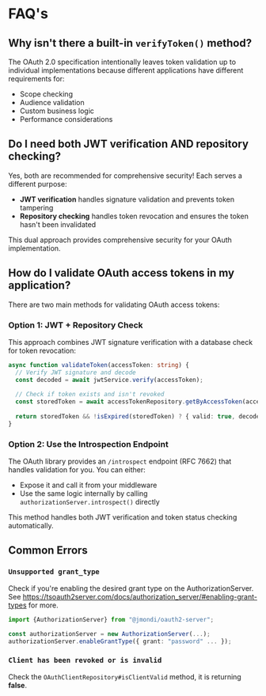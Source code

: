 # FAQ's

## Why isn't there a built-in `verifyToken()` method?

The OAuth 2.0 specification intentionally leaves token validation up to individual implementations because different applications have different requirements for:

- Scope checking
- Audience validation
- Custom business logic
- Performance considerations

## Do I need both JWT verification AND repository checking?

Yes, both are recommended for comprehensive security! Each serves a different purpose:

- **JWT verification** handles signature validation and prevents token tampering
- **Repository checking** handles token revocation and ensures the token hasn't been invalidated

This dual approach provides comprehensive security for your OAuth implementation.

## How do I validate OAuth access tokens in my application?

There are two main methods for validating OAuth access tokens:

### Option 1: JWT + Repository Check

This approach combines JWT signature verification with a database check for token revocation:

```typescript
async function validateToken(accessToken: string) {
  // Verify JWT signature and decode
  const decoded = await jwtService.verify(accessToken);
  
  // Check if token exists and isn't revoked
  const storedToken = await accessTokenRepository.getByAccessToken(accessToken);
  
  return storedToken && !isExpired(storedToken) ? { valid: true, decoded, storedToken } : { valid: false };
}
```

### Option 2: Use the Introspection Endpoint

The OAuth library provides an `/introspect` endpoint (RFC 7662) that handles validation for you. You can either:

- Expose it and call it from your middleware
- Use the same logic internally by calling `authorizationServer.introspect()` directly

This method handles both JWT verification and token status checking automatically.

## Common Errors

### `Unsupported grant_type`

Check if you're enabling the desired grant type on the AuthorizationServer. See https://tsoauth2server.com/docs/authorization_server/#enabling-grant-types for more.

```typescript
import {AuthorizationServer} from "@jmondi/oauth2-server";

const authorizationServer = new AuthorizationServer(...);
authorizationServer.enableGrantType({ grant: "password" ... });
```

### `Client has been revoked or is invalid`

Check the `OAuthClientRepository#isClientValid` method, it is returning **false**.
